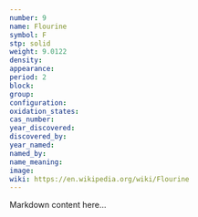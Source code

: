 ```yaml
---
number: 9
name: Flourine
symbol: F
stp: solid
weight: 9.0122
density:
appearance:
period: 2
block:
group:
configuration:
oxidation_states:
cas_number:
year_discovered:
discovered_by:
year_named:
named_by:
name_meaning:
image:
wiki: https://en.wikipedia.org/wiki/Flourine
---
```


Markdown content here...
